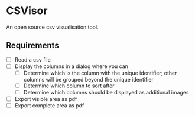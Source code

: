 # CSVisor
An open source csv visualisation tool.

## Requirements
- [ ] Read a csv file 
- [ ] Display the columns in a dialog where you can
	- [ ] Determine which is the column with the unique identifier; other columns will be grouped beyond the unique identifier
	- [ ] Determine which column to sort after
	- [ ] Determine which columns should be displayed as additional images
- [ ] Export visible area as pdf
- [ ] Export complete area as pdf
